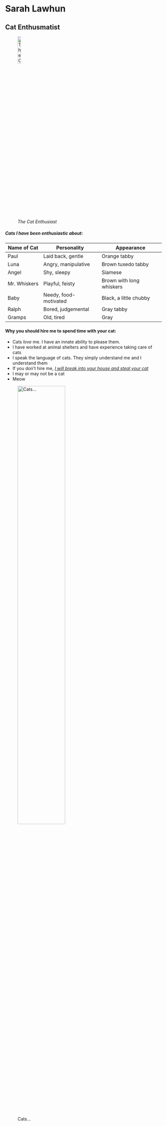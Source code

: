 Sarah Lawhun
================

## Cat Enthusmatist

<figure>
<img
src="C:\Users\sarah\Pictures\DNRE%20Orientation%20Pics\Tumblr_l_1218567202097287.jpg"
style="width:15.0%" alt="The Cat Enthusiast" />
<figcaption aria-hidden="true"><em>The Cat Enthusiast</em></figcaption>
</figure>

##### **Cats I have been enthusiastic about**:

| Name of Cat  | Personality           | Appearance               |
|--------------|-----------------------|--------------------------|
| Paul         | Laid back, gentle     | Orange tabby             |
| Luna         | Angry, manipulative   | Brown tuxedo tabby       |
| Angel        | Shy, sleepy           | Siamese                  |
| Mr. Whiskers | Playful, feisty       | Brown with long whiskers |
| Baby         | Needy, food-motivated | Black, a little chubby   |
| Ralph        | Bored, judgemental    | Gray tabby               |
| Gramps       | Old, tired            | Gray                     |

#### **Why you should hire me to spend time with your cat:**

- Cats *love* me. I have an innate ability to please them.
- I have worked at animal shelters and have experience taking care of
  cats
- I speak the language of cats. They simply understand me and I
  understand them
- If you don’t hire me, <ins> *I will break into your house and steal
  your cat* <ins>
- I may or may not be a cat
- Meow

<figure>
<img
src="https://thebiologist.rsb.org.uk/images/biologist/Cats_genetics.jpg"
style="width:60.0%" alt="Cats…" />
<figcaption aria-hidden="true">Cats…</figcaption>
</figure>

<br>

#### 
